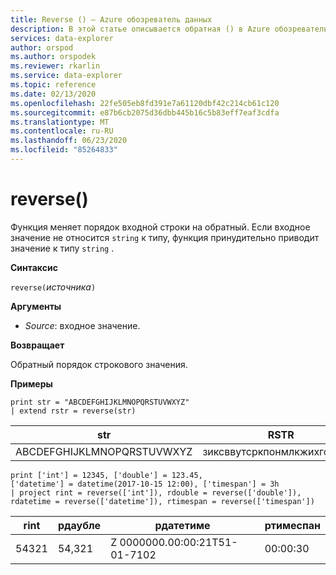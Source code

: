 ```yaml
---
title: Reverse () — Azure обозреватель данных
description: В этой статье описывается обратная () в Azure обозреватель данных.
services: data-explorer
author: orspod
ms.author: orspodek
ms.reviewer: rkarlin
ms.service: data-explorer
ms.topic: reference
ms.date: 02/13/2020
ms.openlocfilehash: 22fe505eb8fd391e7a61120dbf42c214cb61c120
ms.sourcegitcommit: e87b6cb2075d36dbb445b16c5b83eff7eaf3cdfa
ms.translationtype: MT
ms.contentlocale: ru-RU
ms.lasthandoff: 06/23/2020
ms.locfileid: "85264833"
---
```

# <a name="reverse"></a>reverse()

Функция меняет порядок входной строки на обратный.
Если входное значение не относится `string` к типу, функция принудительно приводит значение к типу `string` .

**Синтаксис**

`reverse(`*источника*`)`

**Аргументы**

* *Source*: входное значение.  

**Возвращает**

Обратный порядок строкового значения.

**Примеры**

```kusto
print str = "ABCDEFGHIJKLMNOPQRSTUVWXYZ"
| extend rstr = reverse(str)
```

|str|RSTR|
|---|---|
|ABCDEFGHIJKLMNOPQRSTUVWXYZ|зиксввутсркпонмлкжихгфедкба|


```kusto
print ['int'] = 12345, ['double'] = 123.45, 
['datetime'] = datetime(2017-10-15 12:00), ['timespan'] = 3h
| project rint = reverse(['int']), rdouble = reverse(['double']), 
rdatetime = reverse(['datetime']), rtimespan = reverse(['timespan'])
```

|rint|рдаубле|рдатетиме|ртимеспан|
|---|---|---|---|
|54321|54,321|Z 0000000.00:00:21T51-01-7102|00:00:30|
